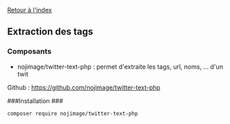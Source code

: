 [Retour à l'index](../index.md)

## Extraction des tags ##

### Composants ###

- nojimage/twitter-text-php : permet d'extraite les tags, url, noms,  ... d'un twit 

Github : 
https://github.com/nojimage/twitter-text-php

###Installation ###

````
composer require nojimage/twitter-text-php
````
